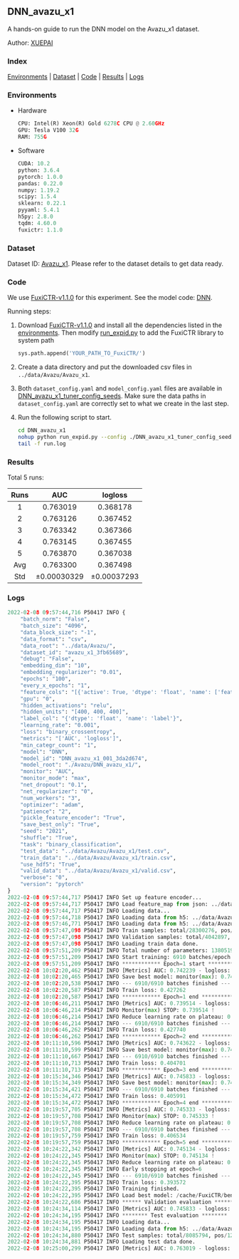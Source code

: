 ## DNN_avazu_x1

A hands-on guide to run the DNN model on the Avazu_x1 dataset.

Author: [XUEPAI](https://github.com/xue-pai)

### Index
[Environments](#Environments) | [Dataset](#Dataset) | [Code](#Code) | [Results](#Results) | [Logs](#Logs)

### Environments
+ Hardware

  ```python
  CPU: Intel(R) Xeon(R) Gold 6278C CPU @ 2.60GHz
  GPU: Tesla V100 32G
  RAM: 755G

  ```

+ Software

  ```python
  CUDA: 10.2
  python: 3.6.4
  pytorch: 1.0.0
  pandas: 0.22.0
  numpy: 1.19.2
  scipy: 1.5.4
  sklearn: 0.22.1
  pyyaml: 5.4.1
  h5py: 2.8.0
  tqdm: 4.60.0
  fuxictr: 1.1.0

  ```

### Dataset
Dataset ID: [Avazu_x1](https://github.com/openbenchmark/BARS/blob/master/ctr_prediction/datasets/Avazu/README.md#Avazu_x1). Please refer to the dataset details to get data ready.

### Code

We use [FuxiCTR-v1.1.0](https://github.com/xue-pai/FuxiCTR/tree/v1.1.0) for this experiment. See the model code: [DNN](https://github.com/xue-pai/FuxiCTR/blob/v1.1.0/fuxictr/pytorch/models/DNN.py).

Running steps:

1. Download [FuxiCTR-v1.1.0](https://github.com/xue-pai/FuxiCTR/archive/refs/tags/v1.1.0.zip) and install all the dependencies listed in the [environments](#environments). Then modify [run_expid.py](./run_expid.py#L5) to add the FuxiCTR library to system path
    
    ```python
    sys.path.append('YOUR_PATH_TO_FuxiCTR/')
    ```

2. Create a data directory and put the downloaded csv files in `../data/Avazu/Avazu_x1`.

3. Both `dataset_config.yaml` and `model_config.yaml` files are available in [DNN_avazu_x1_tuner_config_seeds](./DNN_avazu_x1_tuner_config_seeds). Make sure the data paths in `dataset_config.yaml` are correctly set to what we create in the last step.

4. Run the following script to start.

    ```bash
    cd DNN_avazu_x1
    nohup python run_expid.py --config ./DNN_avazu_x1_tuner_config_seeds --expid DNN_avazu_x1_001_3da2d674 --gpu 0 > run.log &
    tail -f run.log
    ```

### Results

Total 5 runs:

| Runs | AUC | logloss  |
|:--------------------:|:--------------------:|:--------------------:|
| 1 | 0.763019 | 0.368178  |
| 2 | 0.763126 | 0.367452  |
| 3 | 0.763342 | 0.367366  |
| 4 | 0.763145 | 0.367455  |
| 5 | 0.763870 | 0.367038  |
| Avg | 0.763300 | 0.367498 |
| Std | &#177;0.00030329 | &#177;0.00037293 |


### Logs
```python
2022-02-08 09:57:44,716 P50417 INFO {
    "batch_norm": "False",
    "batch_size": "4096",
    "data_block_size": "-1",
    "data_format": "csv",
    "data_root": "../data/Avazu/",
    "dataset_id": "avazu_x1_3fb65689",
    "debug": "False",
    "embedding_dim": "10",
    "embedding_regularizer": "0.01",
    "epochs": "100",
    "every_x_epochs": "1",
    "feature_cols": "[{'active': True, 'dtype': 'float', 'name': ['feat_1', 'feat_2', 'feat_3', 'feat_4', 'feat_5', 'feat_6', 'feat_7', 'feat_8', 'feat_9', 'feat_10', 'feat_11', 'feat_12', 'feat_13', 'feat_14', 'feat_15', 'feat_16', 'feat_17', 'feat_18', 'feat_19', 'feat_20', 'feat_21', 'feat_22'], 'type': 'categorical'}]",
    "gpu": "0",
    "hidden_activations": "relu",
    "hidden_units": "[400, 400, 400]",
    "label_col": "{'dtype': 'float', 'name': 'label'}",
    "learning_rate": "0.001",
    "loss": "binary_crossentropy",
    "metrics": "['AUC', 'logloss']",
    "min_categr_count": "1",
    "model": "DNN",
    "model_id": "DNN_avazu_x1_001_3da2d674",
    "model_root": "./Avazu/DNN_avazu_x1/",
    "monitor": "AUC",
    "monitor_mode": "max",
    "net_dropout": "0.1",
    "net_regularizer": "0",
    "num_workers": "3",
    "optimizer": "adam",
    "patience": "2",
    "pickle_feature_encoder": "True",
    "save_best_only": "True",
    "seed": "2021",
    "shuffle": "True",
    "task": "binary_classification",
    "test_data": "../data/Avazu/Avazu_x1/test.csv",
    "train_data": "../data/Avazu/Avazu_x1/train.csv",
    "use_hdf5": "True",
    "valid_data": "../data/Avazu/Avazu_x1/valid.csv",
    "verbose": "0",
    "version": "pytorch"
}
2022-02-08 09:57:44,717 P50417 INFO Set up feature encoder...
2022-02-08 09:57:44,717 P50417 INFO Load feature_map from json: ../data/Avazu/avazu_x1_3fb65689/feature_map.json
2022-02-08 09:57:44,717 P50417 INFO Loading data...
2022-02-08 09:57:44,718 P50417 INFO Loading data from h5: ../data/Avazu/avazu_x1_3fb65689/train.h5
2022-02-08 09:57:46,771 P50417 INFO Loading data from h5: ../data/Avazu/avazu_x1_3fb65689/valid.h5
2022-02-08 09:57:47,098 P50417 INFO Train samples: total/28300276, pos/4953382, neg/23346894, ratio/17.50%, blocks/1
2022-02-08 09:57:47,098 P50417 INFO Validation samples: total/4042897, pos/678699, neg/3364198, ratio/16.79%, blocks/1
2022-02-08 09:57:47,098 P50417 INFO Loading train data done.
2022-02-08 09:57:51,209 P50417 INFO Total number of parameters: 13805192.
2022-02-08 09:57:51,209 P50417 INFO Start training: 6910 batches/epoch
2022-02-08 09:57:51,209 P50417 INFO ************ Epoch=1 start ************
2022-02-08 10:02:20,462 P50417 INFO [Metrics] AUC: 0.742239 - logloss: 0.398721
2022-02-08 10:02:20,465 P50417 INFO Save best model: monitor(max): 0.742239
2022-02-08 10:02:20,538 P50417 INFO --- 6910/6910 batches finished ---
2022-02-08 10:02:20,587 P50417 INFO Train loss: 0.427262
2022-02-08 10:02:20,587 P50417 INFO ************ Epoch=1 end ************
2022-02-08 10:06:46,211 P50417 INFO [Metrics] AUC: 0.739514 - logloss: 0.401270
2022-02-08 10:06:46,214 P50417 INFO Monitor(max) STOP: 0.739514 !
2022-02-08 10:06:46,214 P50417 INFO Reduce learning rate on plateau: 0.000100
2022-02-08 10:06:46,214 P50417 INFO --- 6910/6910 batches finished ---
2022-02-08 10:06:46,262 P50417 INFO Train loss: 0.427740
2022-02-08 10:06:46,262 P50417 INFO ************ Epoch=2 end ************
2022-02-08 10:11:10,596 P50417 INFO [Metrics] AUC: 0.743622 - logloss: 0.398500
2022-02-08 10:11:10,599 P50417 INFO Save best model: monitor(max): 0.743622
2022-02-08 10:11:10,667 P50417 INFO --- 6910/6910 batches finished ---
2022-02-08 10:11:10,713 P50417 INFO Train loss: 0.404701
2022-02-08 10:11:10,713 P50417 INFO ************ Epoch=3 end ************
2022-02-08 10:15:34,346 P50417 INFO [Metrics] AUC: 0.745833 - logloss: 0.396748
2022-02-08 10:15:34,349 P50417 INFO Save best model: monitor(max): 0.745833
2022-02-08 10:15:34,421 P50417 INFO --- 6910/6910 batches finished ---
2022-02-08 10:15:34,472 P50417 INFO Train loss: 0.405991
2022-02-08 10:15:34,472 P50417 INFO ************ Epoch=4 end ************
2022-02-08 10:19:57,705 P50417 INFO [Metrics] AUC: 0.745333 - logloss: 0.396666
2022-02-08 10:19:57,708 P50417 INFO Monitor(max) STOP: 0.745333 !
2022-02-08 10:19:57,708 P50417 INFO Reduce learning rate on plateau: 0.000010
2022-02-08 10:19:57,708 P50417 INFO --- 6910/6910 batches finished ---
2022-02-08 10:19:57,759 P50417 INFO Train loss: 0.406534
2022-02-08 10:19:57,759 P50417 INFO ************ Epoch=5 end ************
2022-02-08 10:24:22,342 P50417 INFO [Metrics] AUC: 0.745134 - logloss: 0.397022
2022-02-08 10:24:22,345 P50417 INFO Monitor(max) STOP: 0.745134 !
2022-02-08 10:24:22,345 P50417 INFO Reduce learning rate on plateau: 0.000001
2022-02-08 10:24:22,345 P50417 INFO Early stopping at epoch=6
2022-02-08 10:24:22,345 P50417 INFO --- 6910/6910 batches finished ---
2022-02-08 10:24:22,395 P50417 INFO Train loss: 0.393572
2022-02-08 10:24:22,395 P50417 INFO Training finished.
2022-02-08 10:24:22,395 P50417 INFO Load best model: /cache/FuxiCTR/benchmarks/Avazu/DNN_avazu_x1/avazu_x1_3fb65689/DNN_avazu_x1_001_3da2d674.model
2022-02-08 10:24:22,686 P50417 INFO ****** Validation evaluation ******
2022-02-08 10:24:34,114 P50417 INFO [Metrics] AUC: 0.745833 - logloss: 0.396748
2022-02-08 10:24:34,195 P50417 INFO ******** Test evaluation ********
2022-02-08 10:24:34,195 P50417 INFO Loading data...
2022-02-08 10:24:34,195 P50417 INFO Loading data from h5: ../data/Avazu/avazu_x1_3fb65689/test.h5
2022-02-08 10:24:34,880 P50417 INFO Test samples: total/8085794, pos/1232985, neg/6852809, ratio/15.25%, blocks/1
2022-02-08 10:24:34,881 P50417 INFO Loading test data done.
2022-02-08 10:25:00,299 P50417 INFO [Metrics] AUC: 0.763019 - logloss: 0.368178

```

